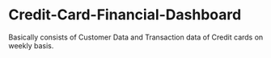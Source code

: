 # Credit-Card-Financial-Dashboard
Basically consists of Customer Data and Transaction data of Credit cards on weekly basis.
